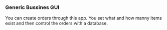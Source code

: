 ### Generic Bussines GUI

You can create orders through this app.
You set what and how manny items exist and then control the orders with a database. 